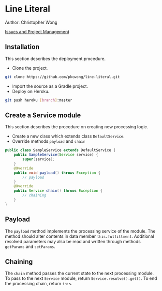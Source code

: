 # Line Literal

Author: Christopher Wong

[Issues and Project Management](https://waffle.io/pkcwong/line-literal)

## Installation
This section describes the deployment procedure.

- Clone the project.
```bash
git clone https://github.com/pkcwong/line-literal.git
```
- Import the source as a Gradle project.
- Deploy on Heroku.
```bash
git push heroku [branch]:master
```

## Create a Service module
This section describes the procedure on creating new processing logic.

- Create a new class which extends class ```DefaultService```.
- Override methods ```payload``` and ```chain```

```Java
public class SampleService extends DefaultService {
	public SampleService(Service service) {
		super(service);
	}
	@Override
	public void payload() throws Exception {
		// payload
	}
	@Override
	public Service chain() throws Exception {
		// chaining
	}
}
```

## Payload
The ```payload``` method implements the processing service of the module. The method should alter contents in data member ```this.fulfillment```. Additional resolved parameters may also be read and written through methods ```getParams``` and ```setParams```.

## Chaining
The ```chain``` method passes the current state to the next processing module. To pass to the next ```Service``` module, return ```Service.resolve().get()```. To end the processing chain, return ```this```.
